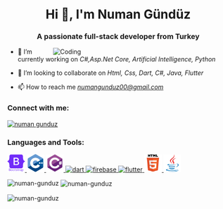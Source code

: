 <h1 align="center">Hi 👋, I'm Numan Gündüz</h1>
<h3 align="center">A passionate full-stack developer from Turkey</h3>
<img align="right" alt="Coding" width="400" src="[https://res.cloudinary.com/practicaldev/image/fetch/s--O0u1bNHs--/c_limit%2Cf_auto%2Cfl_progressive%2Cq_66%2Cw_880/https://miro.medium.com/max/1400/0%2APXf5ge7QCN9Ga_CL.gif](https://media2.giphy.com/media/v1.Y2lkPTc5MGI3NjExeXlhdjlrM3UyaTQzYjc0OGUyaGxwNTdsZGQ1YzFoNmQycnhqamFkciZlcD12MV9pbnRlcm5hbF9naWZfYnlfaWQmY3Q9Zw/xT9IgzoKnwFNmISR8I/giphy.gif)">

- 🔭 I’m currently working on *C#,Asp.Net Core, Artificial Intelligence, Python*

- 👯 I’m looking to collaborate on *Html, Css, Dart, C#, Java, Flutter*

- 📫 How to reach me *numangunduz00@gmail.com*

<h3 align="left">Connect with me:</h3>
<p align="left">
<a href="https://www.linkedin.com/in/numan-g%C3%BCnd%C3%BCz-5b0621258/" target="blank"><img align="center" src="https://raw.githubusercontent.com/rahuldkjain/github-profile-readme-generator/master/src/images/icons/Social/linked-in-alt.svg" alt="numan gunduz" height="30" width="40" /></a>
</p>

<h3 align="left">Languages and Tools:</h3>
<p align="left"> 
  <a href="https://getbootstrap.com" target="_blank" rel="noreferrer"> 
    <img src="https://raw.githubusercontent.com/devicons/devicon/master/icons/bootstrap/bootstrap-plain-wordmark.svg" alt="bootstrap" width="40" height="40"/> 
  </a> 
  <a href="https://www.w3schools.com/cpp/" target="_blank" rel="noreferrer"> 
    <img src="https://raw.githubusercontent.com/devicons/devicon/master/icons/cplusplus/cplusplus-original.svg" alt="cplusplus" width="40" height="40"/> 
  </a> 
  <a href="https://www.w3schools.com/cs/" target="_blank" rel="noreferrer"> 
    <img src="https://raw.githubusercontent.com/devicons/devicon/master/icons/csharp/csharp-original.svg" alt="csharp" width="40" height="40"/> 
  </a> 
  <a href="https://dart.dev" target="_blank" rel="noreferrer"> 
    <img src="https://www.vectorlogo.zone/logos/dartlang/dartlang-icon.svg" alt="dart" width="40" height="40"/> 
  </a> 
  <a href="https://firebase.google.com/" target="_blank" rel="noreferrer"> 
    <img src="https://www.vectorlogo.zone/logos/firebase/firebase-icon.svg" alt="firebase" width="40" height="40"/> 
  </a> 
  <a href="https://flutter.dev" target="_blank" rel="noreferrer"> 
    <img src="https://www.vectorlogo.zone/logos/flutterio/flutterio-icon.svg" alt="flutter" width="40" height="40"/> 
  </a> 
  <a href="https://www.w3.org/html/" target="_blank" rel="noreferrer"> 
    <img src="https://raw.githubusercontent.com/devicons/devicon/master/icons/html5/html5-original-wordmark.svg" alt="html5" width="40" height="40"/> 
  </a> 
  <a href="https://www.java.com" target="_blank" rel="noreferrer"> 
    <img src="https://raw.githubusercontent.com/devicons/devicon/master/icons/java/java-original.svg" alt="java" width="40" height="40"/> 
  </a> 
</p>

<p><img align="left" src="https://github-readme-stats.vercel.app/api/top-langs?username=numan-gunduz&show_icons=true&locale=en&layout=compact" alt="numan-gunduz" /></p>

<p>&nbsp;<img align="center" src="https://github-readme-stats.vercel.app/api?username=numan-gunduz&show_icons=true&locale=en" alt="numan-gunduz" /></p>

<p><img align="center" src="https://github-readme-streak-stats.herokuapp.com/?user=numan-gunduz&" alt="numan-gunduz" /></p>
